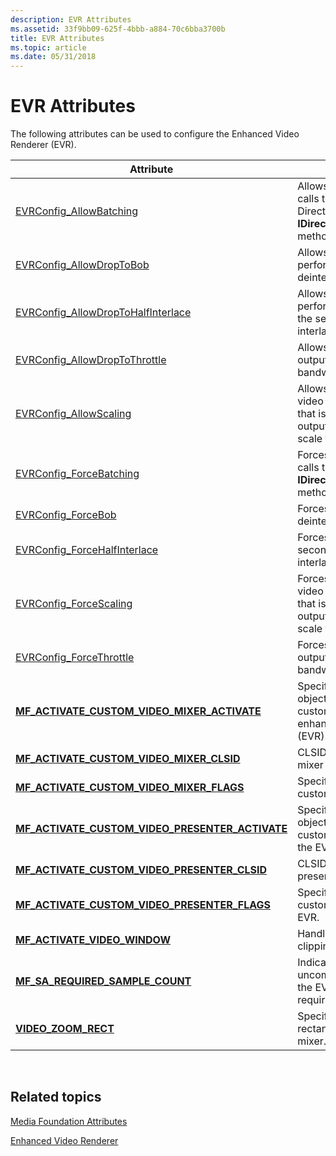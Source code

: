 ```yaml
---
description: EVR Attributes
ms.assetid: 33f9bb09-625f-4bbb-a884-70c6bba3700b
title: EVR Attributes
ms.topic: article
ms.date: 05/31/2018
---
```


# EVR Attributes

The following attributes can be used to configure the Enhanced Video Renderer (EVR).



| Attribute                                                                                                         | Description                                                                                                              |
|-------------------------------------------------------------------------------------------------------------------|--------------------------------------------------------------------------------------------------------------------------|
| [EVRConfig\_AllowBatching](evrconfig-allowbatching.md)                                                           | Allows the EVR to batch calls to the Microsoft Direct3D **IDirect3DDevice9::Present** method.                            |
| [EVRConfig\_AllowDropToBob](evrconfig-allowdroptobob.md)                                                         | Allows the EVR to improve performance by using bob deinterlacing.                                                        |
| [EVRConfig\_AllowDropToHalfInterlace](evrconfig-allowdroptohalfinterlace.md)                                     | Allows the EVR to improve performance by skipping the second field of every interlaced frame.                            |
| [EVRConfig\_AllowDropToThrottle](evrconfig-allowdroptothrottle.md)                                               | Allows the EVR to limit its output to match GPU bandwidth.                                                               |
| [EVRConfig\_AllowScaling](evrconfig-allowscaling.md)                                                             | Allows the EVR to mix the video within a rectangle that is smaller than the output rectangle, and then scale the result. |
| [EVRConfig\_ForceBatching](evrconfig-forcebatching.md)                                                           | Forces the EVR to batch calls to the **IDirect3D9Device::Present** method.                                               |
| [EVRConfig\_ForceBob](evrconfig-forcebob.md)                                                                     | Forces the EVR to use bob deinterlacing.                                                                                 |
| [EVRConfig\_ForceHalfInterlace](evrconfig-forcehalfinterlace.md)                                                 | Forces the EVR to skip the second field of every interlaced frame.                                                       |
| [EVRConfig\_ForceScaling](evrconfig-forcescaling.md)                                                             | Forces the EVR to mix the video within a rectangle that is smaller than the output rectangle, and then scale the result. |
| [EVRConfig\_ForceThrottle](evrconfig-forcethrottle.md)                                                           | Forces the EVR to limit its output to match GPU bandwidth.                                                               |
| [**MF\_ACTIVATE\_CUSTOM\_VIDEO\_MIXER\_ACTIVATE**](mf-activate-custom-video-mixer-activate-attribute.md)         | Specifies an activation object that creates a custom video mixer for the enhanced video renderer (EVR).                  |
| [**MF\_ACTIVATE\_CUSTOM\_VIDEO\_MIXER\_CLSID**](mf-activate-custom-video-mixer-clsid-attribute.md)               | CLSID of a custom video mixer for the EVR.                                                                               |
| [**MF\_ACTIVATE\_CUSTOM\_VIDEO\_MIXER\_FLAGS**](mf-activate-custom-video-mixer-flags-attribute.md)               | Specifies how to create a custom mixer for the EVR.                                                                      |
| [**MF\_ACTIVATE\_CUSTOM\_VIDEO\_PRESENTER\_ACTIVATE**](mf-activate-custom-video-presenter-activate-attribute.md) | Specifies an activation object that creates a custom video presenter for the EVR.                                        |
| [**MF\_ACTIVATE\_CUSTOM\_VIDEO\_PRESENTER\_CLSID**](mf-activate-custom-video-presenter-clsid-attribute.md)       | CLSID of a custom video presenter for the EVR.                                                                           |
| [**MF\_ACTIVATE\_CUSTOM\_VIDEO\_PRESENTER\_FLAGS**](mf-activate-custom-video-presenter-flags-attribute.md)       | Specifies how to create a custom presenter for the EVR.                                                                  |
| [**MF\_ACTIVATE\_VIDEO\_WINDOW**](mf-activate-video-window-attribute.md)                                         | Handle to the video clipping window.                                                                                     |
| [**MF\_SA\_REQUIRED\_SAMPLE\_COUNT**](mf-sa-required-sample-count-attribute.md)                                  | Indicates the number of uncompressed buffers that the EVR media sink requires for deinterlacing.                         |
| [**VIDEO\_ZOOM\_RECT**](video-zoom-rect-attribute.md)                                                            | Specifies the zoom rectangle for the EVR mixer.                                                                          |



 

## Related topics

<dl> <dt>

[Media Foundation Attributes](media-foundation-attributes.md)
</dt> <dt>

[Enhanced Video Renderer](enhanced-video-renderer.md)
</dt> </dl>

 

 



